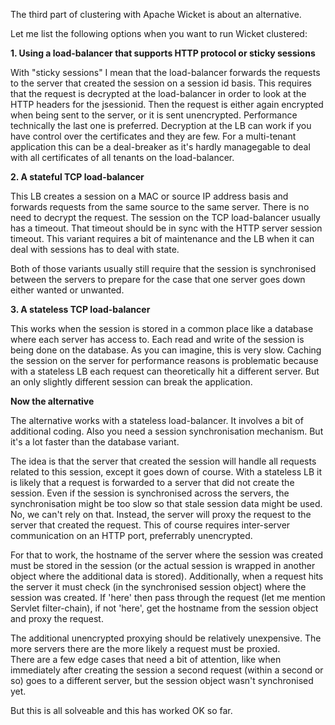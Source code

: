 The third part of clustering with Apache Wicket is about an alternative.

Let me list the following options when you want to run Wicket clustered:

**1. Using a load-balancer that supports HTTP protocol or sticky sessions**

With "sticky sessions" I mean that the load-balancer forwards the requests to the server that created the session on a session id basis. This requires that the request is decrypted at the load-balancer in order to look at the HTTP headers for the jsessionid. Then the request is either again encrypted when being sent to the server, or it is sent unencrypted. Performance technically the last one is preferred. Decryption at the LB can work if you have control over the certificates and they are few. For a multi-tenant application this can be a deal-breaker as it's hardly managegable to deal with all certificates of all tenants on the load-balancer.

**2. A stateful TCP load-balancer**

This LB creates a session on a MAC or source IP address basis and forwards requests from the same source to the same server. There is no need to decrypt the request. The session on the TCP load-balancer usually has a timeout. That timeout should be in sync with the HTTP server session timeout. This variant requires a bit of maintenance and the LB when it can deal with sessions has to deal with state.

Both of those variants usually still require that the session is synchronised between the servers to prepare for the case that one server goes down either wanted or unwanted.

**3. A stateless TCP load-balancer**

This works when the session is stored in a common place like a database where each server has access to.
Each read and write of the session is being done on the database. As you can imagine, this is very slow. Caching the session on the server for performance reasons is problematic because with a stateless LB each request can theoretically hit a different server. But an only slightly different session can break the application.


**Now the alternative**

The alternative works with a stateless load-balancer. It involves a bit of additional coding. Also you need a session synchronisation mechanism. But it's a lot faster than the database variant.

The idea is that the server that created the session will handle all requests related to this session, except it goes down of course. With a stateless LB it is likely that a request is forwarded to a server that did not create the session. Even if the session is synchronised across the servers, the synchronisation might be too slow so that stale session data might be used. No, we can't rely on that. Instead, the server will proxy the request to the server that created the request. This of course requires inter-server communication on an HTTP port, preferrably unencrypted.

For that to work, the hostname of the server where the session was created must be stored in the session (or the actual session is wrapped in another object where the additional data is stored). Additionally, when a request hits the server it must check (in the synchronised session object) where the session was created. If 'here' then pass through the request (let me mention Servlet filter-chain), if not 'here', get the hostname from the session object and proxy the request.

The additional unencrypted proxying should be relatively unexpensive. The more servers there are the more likely a request must be proxied.  
There are a few edge cases that need a bit of attention, like when immediately after creating the session a second request (within a second or so) goes to a different server, but the session object wasn't synchronised yet.

But this is all solveable and this has worked OK so far.